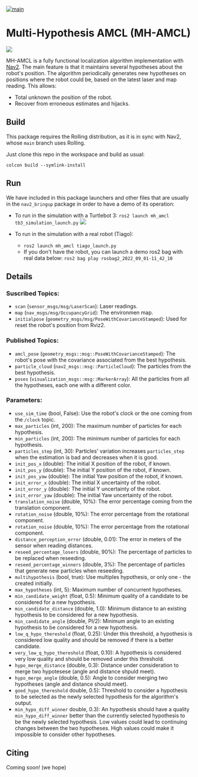 [![main](https://github.com/fmrico/mh_amcl/actions/workflows/main.yaml/badge.svg)](https://github.com/fmrico/mh_amcl/actions/workflows/main.yaml)

# Multi-Hypothesis AMCL (MH-AMCL)

[![](https://img.youtube.com/vi/RmY82ApjCMQ/0.jpg)](https://www.youtube.com/watch?v=RmY82ApjCMQ&feature=youtu.be "Click to play on You Tube")

MH-AMCL is a fully functional localization algorithm implementation with [Nav2](https://navigation.ros.org/). The main feature is that it maintains several hypotheses about the robot's position. The algorithm periodically generates new hypotheses on positions where the robot could be, based on the latest laser and map reading. This allows:
* Total unknown the position of the robot.
* Recover from erroneous estimates and hijacks.

## Build

This package requires the Rolling distribution, as it is in sync with Nav2, whose `main` branch uses Rolling.

Just clone this repo in the workspace and build as usual:

```
colcon build --symlink-install
```

## Run

We have included in this package launchers and other files that are usually in the `nav2_bringup` package in order to have a demo of its operation:

* To run in the simulation with a Turtlebot 3: `ros2 launch mh_amcl tb3_simulation_launch.py`
[![](https://img.youtube.com/vi/j0iQpAx-pbc/0.jpg)](https://www.youtube.com/watch?v=j0iQpAx-pbc&feature=youtu.be "Click to play on You Tube")


* To run in the simulation with a real robot (Tiago):
  * `ros2 launch mh_amcl tiago_launch.py`
  * If you don't have the robot, you can launch a demo ros2 bag with real data below: `ros2 bag play rosbag2_2022_09_01-11_42_10`
  
## Details

### Suscribed Topics:
* `scan` (`sensor_msgs/msg/LaserScan`): Laser readings.
* `map` (`nav_msgs/msg/OccupancyGrid`): The environmen map.
* `initialpose` (`geometry_msgs/msg/PoseWithCovarianceStamped`): Used for reset the robot's position from Rviz2.

### Published Topics:
* `amcl_pose` (`geometry_msgs::msg::PoseWithCovarianceStamped`): The robot's pose with the covariance associated from the best hypothesis.
* `particle_cloud` (`nav2_msgs::msg::ParticleCloud`): The particles from the best hypothesis.
* `poses` (`visualization_msgs::msg::MarkerArray`): All the particles from all the hypotheses, each one with a different color.

### Parameters:
* `use_sim_time` (bool, False): Use the robot's clock or the one coming from the `/clock` topic.
* `max_particles` (int, 200): The maximum number of particles for each hypothesis.
* `min_particles` (int, 200): The minimum number of particles for each hypothesis.
* `particles_step` (int, 30): Particles' variation increases `particles_step` when the estimation is bad and decreases when it is good.
* `init_pos_x` (double): The initial X position of the robot, if known.
* `init_pos_y` (double): The initial Y position of the robot, if known.
* `init_pos_yaw` (double): The initial Yaw position of the robot, if known.
* `init_error_x` (double): The initial X uncertainty of the robot.
* `init_error_y` (double): The initial Y uncertainty of the robot.
* `init_error_yaw` (double): The initial Yaw uncertainty of the robot.
* `translation_noise` (double, 10%): The error percentage coming from the translation component.
* `rotation_noise` (double, 10%): The error percentage from the rotational component.
* `rotation_noise` (double, 10%): The error percentage from the rotational component.
* `distance_perception_error` (double, 0.01): The error in meters of the sensor when reading distances.
* `reseed_percentage_losers` (double, 90%): The percentage of particles to be replaced when reseeding.
* `reseed_percentage_winners` (double, 3%): The percentage of particles that generate new particles when reseeding.
* `multihypothesis` (bool, true): Use multiples hypothesis, or only one - the created initially.
* `max_hypotheses` (int, 5): Maximum number of concurrent hypotheses.
* `min_candidate_weight` (float, 0.5): Minimum quality of a candidate to be considered for a new hypothesis.
* `min_candidate_distance` (double, 1.0): Minimum distance to an existing hypothesis to be considered for a new hypothesis.
* `min_candidate_angle` (double, PI/2): Minimum angle to an existing hypothesis to be considered for a new hypothesis.
* `low_q_hypo_thereshold` (float, 0.25): Under this threshold, a hypothesis is considered low quality and should be removed if there is a better candidate.
* `very_low_q_hypo_thereshold` (float, 0.10): A hypothesis is considered very low quality and should be removed under this threshold.
* `hypo_merge_distance` (double, 0.3): Distance under consideration to merge two hypotesese (angle and distance shpuld meet).
* `hypo_merge_angle` (double, 0.5): Angle to consider merging two hypotheses (angle and distance should meet).
* `good_hypo_thereshold` double, 0.5): Threshold to consider a hypothesis to be selected as the newly selected hypothesis for the algorithm's output.
* `min_hypo_diff_winner` double, 0.3): An hypothesis should have a quality `min_hypo_diff_winner` better than the currently selected hypothesis to be the newly selected hypothesis. Low values could lead to continuing changes between the two hypotheses. High values could make it impossible to consider other hypotheses.

## Citing

Coming soon! (we hope)
